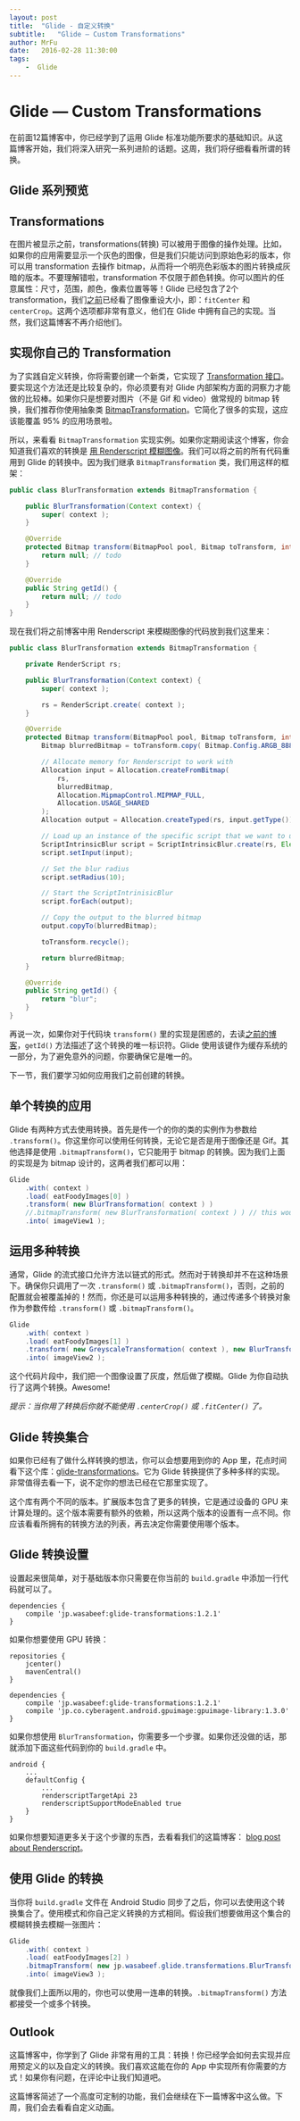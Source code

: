 ```yaml
---
layout: post
title:  "Glide - 自定义转换"
subtitle:   "Glide — Custom Transformations"
author: MrFu
date:   2016-02-28 11:30:00
tags:
    -  Glide
---
```



# Glide — Custom Transformations

在前面12篇博客中，你已经学到了运用 Glide 标准功能所要求的基础知识。从这篇博客开始，我们将深入研究一系列进阶的话题。这周，我们将仔细看看所谓的转换。

## Glide 系列预览

## Transformations

在图片被显示之前，transformations(转换) 可以被用于图像的操作处理。比如，如果你的应用需要显示一个灰色的图像，但是我们只能访问到原始色彩的版本，你可以用 transformation 去操作 bitmap，从而将一个明亮色彩版本的图片转换成灰暗的版本。不要理解错啦，transformation 不仅限于颜色转换。你可以图片的任意属性：尺寸，范围，颜色，像素位置等等！Glide 已经包含了2个 transformation，我们[之前](https://futurestud.io/blog/glide-image-resizing-scaling/)已经看了图像重设大小，即：`fitCenter` 和 `centerCrop`。这两个选项都非常有意义，他们在 Glide 中拥有自己的实现。当然，我们这篇博客不再介绍他们。

## 实现你自己的 Transformation

为了实践自定义转换，你将需要创建一个新类，它实现了 [Transformation 接口](http://bumptech.github.io/glide/javadocs/latest/com/bumptech/glide/load/Transformation.html)。要实现这个方法还是比较复杂的，你必须要有对 Glide 内部架构方面的洞察力才能做的比较棒。如果你只是想要对图片（不是 Gif 和 video）做常规的 bitmap 转换，我们推荐你使用抽象类 [BitmapTransformation](http://bumptech.github.io/glide/javadocs/latest/com/bumptech/glide/load/resource/bitmap/BitmapTransformation.html)。它简化了很多的实现，这应该能覆盖 95% 的应用场景啦。

所以，来看看 `BitmapTransformation` 实现实例。如果你定期阅读这个博客，你会知道我们喜欢的转换是 [用 Renderscript 模糊图像](https://futurestud.io/blog/how-to-blur-images-efficiently-with-androids-renderscript/)。我们可以将之前的所有代码重用到 Glide 的转换中。因为我们继承 `BitmapTransformation` 类，我们用这样的框架：

```java
public class BlurTransformation extends BitmapTransformation {

    public BlurTransformation(Context context) {
        super( context );
    }

    @Override
    protected Bitmap transform(BitmapPool pool, Bitmap toTransform, int outWidth, int outHeight) {
        return null; // todo
    }

    @Override
    public String getId() {
        return null; // todo
    }
}
```

现在我们将之前博客中用 Renderscript 来模糊图像的代码放到我们这里来：

```java
public class BlurTransformation extends BitmapTransformation {

    private RenderScript rs;

    public BlurTransformation(Context context) {
        super( context );

        rs = RenderScript.create( context );
    }

    @Override
    protected Bitmap transform(BitmapPool pool, Bitmap toTransform, int outWidth, int outHeight) {
        Bitmap blurredBitmap = toTransform.copy( Bitmap.Config.ARGB_8888, true );

        // Allocate memory for Renderscript to work with
        Allocation input = Allocation.createFromBitmap(
            rs, 
            blurredBitmap, 
            Allocation.MipmapControl.MIPMAP_FULL, 
            Allocation.USAGE_SHARED
        );
        Allocation output = Allocation.createTyped(rs, input.getType());

        // Load up an instance of the specific script that we want to use.
        ScriptIntrinsicBlur script = ScriptIntrinsicBlur.create(rs, Element.U8_4(rs));
        script.setInput(input);

        // Set the blur radius
        script.setRadius(10);

        // Start the ScriptIntrinisicBlur
        script.forEach(output);

        // Copy the output to the blurred bitmap
        output.copyTo(blurredBitmap);

        toTransform.recycle();

        return blurredBitmap;
    }

    @Override
    public String getId() {
        return "blur";
    }
}
```

再说一次，如果你对于代码块 `transform()` 里的实现是困惑的，去读[之前的博客](https://futurestud.io/blog/how-to-blur-images-efficiently-with-androids-renderscript/)，`getId()` 方法描述了这个转换的唯一标识符。Glide 使用该键作为缓存系统的一部分，为了避免意外的问题，你要确保它是唯一的。

下一节，我们要学习如何应用我们之前创建的转换。

## 单个转换的应用

Glide 有两种方式去使用转换。首先是传一个的你的类的实例作为参数给 `.transform()`。你这里你可以使用任何转换，无论它是否是用于图像还是 Gif。其他选择是使用 `.bitmapTransform()`，它只能用于 bitmap 的转换。因为我们上面的实现是为 bitmap 设计的，这两者我们都可以用：

```java
Glide  
    .with( context )
    .load( eatFoodyImages[0] )
    .transform( new BlurTransformation( context ) )
    //.bitmapTransform( new BlurTransformation( context ) ) // this would work too!
    .into( imageView1 );
```

## 运用多种转换

通常，Glide 的流式接口允许方法以链式的形式。然而对于转换却并不在这种场景下。确保你只调用了一次 `.transform()` 或 `.bitmapTransform()`，否则，之前的配置就会被覆盖掉的！然而，你还是可以运用多种转换的，通过传递多个转换对象作为参数传给 `.transform()` 或 `.bitmapTransform()`。

```java
Glide  
    .with( context )
    .load( eatFoodyImages[1] )
    .transform( new GreyscaleTransformation( context ), new BlurTransformation( context ) )
    .into( imageView2 );
```

这个代码片段中，我们把一个图像设置了灰度，然后做了模糊。Glide 为你自动执行了这两个转换。Awesome!

*提示：当你用了转换后你就不能使用 `.centerCrop()` 或 `.fitCenter()` 了。*


## Glide 转换集合

如果你已经有了做什么样转换的想法，你可以会想要用到你的 App 里，花点时间看下这个库：[glide-transformations](https://github.com/wasabeef/glide-transformations)。它为 Glide 转换提供了多种多样的实现。非常值得去看一下，说不定你的想法已经在它那里实现了。

这个库有两个不同的版本。扩展版本包含了更多的转换，它是通过设备的 GPU 来计算处理的。这个版本需要有额外的依赖，所以这两个版本的设置有一点不同。你应该看看所拥有的转换方法的列表，再去决定你需要使用哪个版本。

## Glide 转换设置

设置起来很简单，对于基础版本你只需要在你当前的 `build.gradle` 中添加一行代码就可以了。

```
dependencies {  
    compile 'jp.wasabeef:glide-transformations:1.2.1'
}
```

如果你想要使用 GPU 转换：

```
repositories {  
    jcenter()
    mavenCentral()
}

dependencies {  
    compile 'jp.wasabeef:glide-transformations:1.2.1'
    compile 'jp.co.cyberagent.android.gpuimage:gpuimage-library:1.3.0'
}
```

如果你想使用 `BlurTransformation`，你需要多一个步骤。如果你还没做的话，那就添加下面这些代码到你的 `build.gradle` 中。

```
android {  
    ...
    defaultConfig {
        ...
        renderscriptTargetApi 23
        renderscriptSupportModeEnabled true
    }
}
```

如果你想要知道更多关于这个步骤的东西，去看看我们的这篇博客： [blog post about Renderscript](https://futurestud.io/blog/how-to-use-the-renderscript-support-library-with-gradle-based-android-projects/)。

## 使用 Glide 的转换

当你将 `build.gradle` 文件在 Android Studio 同步了之后，你可以去使用这个转换集合了。使用模式和你自己定义转换的方式相同。假设我们想要做用这个集合的模糊转换去模糊一张图片：

```java
Glide  
    .with( context )
    .load( eatFoodyImages[2] )
    .bitmapTransform( new jp.wasabeef.glide.transformations.BlurTransformation( context, 25, 2 ) )
    .into( imageView3 );
```

就像我们上面所以用的，你也可以使用一连串的转换。`.bitmapTransform()` 方法都接受一个或多个转换。

## Outlook

这篇博客中，你学到了 Glide 非常有用的工具：转换！你已经学会如何去实现并应用预定义的以及自定义的转换。我们喜欢这能在你的 App 中实现所有你需要的方式！如果你有问题，在评论中让我们知道吧。

这篇博客简述了一个高度可定制的功能，我们会继续在下一篇博客中这么做。下周，我们会去看看自定义动画。